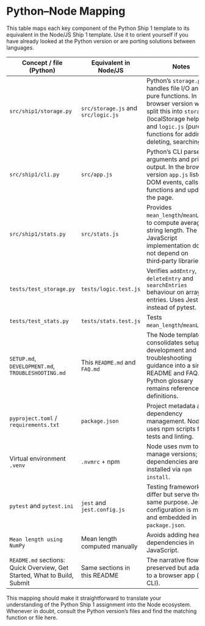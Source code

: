 # Python–Node Mapping

This table maps each key component of the Python Ship 1 template to its equivalent in the Node/JS Ship 1 template.  Use it to orient yourself if you have already looked at the Python version or are porting solutions between languages.

| Concept / file (Python) | Equivalent in Node/JS | Notes |
|---|---|---|
| `src/ship1/storage.py` | `src/storage.js` and `src/logic.js` | Python’s `storage.py` handles file I/O and pure functions.  In the browser version we split this into `storage.js` (localStorage helpers) and `logic.js` (pure functions for adding, deleting, searching). |
| `src/ship1/cli.py` | `src/app.js` | Python’s CLI parses arguments and prints output.  In the browser version `app.js` listens to DOM events, calls pure functions and updates the page. |
| `src/ship1/stats.py` | `src/stats.js` | Provides `mean_length`/`meanLength` to compute average string length.  The JavaScript implementation does not depend on third‑party libraries. |
| `tests/test_storage.py` | `tests/logic.test.js` | Verifies `addEntry`, `deleteEntry` and `searchEntries` behaviour on arrays of entries.  Uses Jest instead of pytest. |
| `tests/test_stats.py` | `tests/stats.test.js` | Tests `mean_length`/`meanLength`. |
| `SETUP.md`, `DEVELOPMENT.md`, `TROUBLESHOOTING.md` | This `README.md` and `FAQ.md` | The Node template consolidates setup, development and troubleshooting guidance into a single README and FAQ.  The Python glossary remains referenced for definitions. |
| `pyproject.toml` / `requirements.txt` | `package.json` | Project metadata and dependency management.  Node uses npm scripts for tests and linting. |
| Virtual environment `.venv` | `.nvmrc` + npm | Node uses nvm to manage versions; dependencies are installed via `npm install`. |
| `pytest` and `pytest.ini` | `jest` and `jest.config.js` | Testing frameworks differ but serve the same purpose.  Jest configuration is minimal and embedded in `package.json`. |
| `Mean length using NumPy` | Mean length computed manually | Avoids adding heavy dependencies in JavaScript. |
| `README.md` sections: Quick Overview, Get Started, What to Build, Submit | Same sections in this README | The narrative flow is preserved but adapted to a browser app (no CLI). |

This mapping should make it straightforward to translate your understanding of the Python Ship 1 assignment into the Node ecosystem.  Whenever in doubt, consult the Python version’s files and find the matching function or file here.